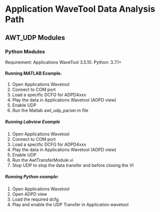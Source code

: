 # Application WaveTool Data Analysis Path

## AWT_UDP Modules

### Python Modules

Requirement: Applications WaveTool 3.5.10.
Python: 3.7.1+

#### Running MATLAB Example. 
1.	Open Applications Wavetool
2.	Connect to COM port
3.	Load a specific DCFG for ADPD4xxx
4.	Play the data in Applications Wavetool (ADPD view)
5.	Enable UDP
6.	Run the Matlab awt_udp_parser.m file

##### Running Labview Example
1.	Open Applications Wavetool
2.	Connect to COM port
3.	Load a specific DCFG for ADPD4xxx
4.	Play the data in Applications Wavetool (ADPD view)
5.	Enable UDP
6.  Run the AwtTransferModule.vi
7.  Stop UDP to stop the data transfer and before closing the VI

##### Running Python example:
1.	Open Applications Wavetool
2. Open ADPD view 
3. Load the required dcfg.
4. Play and enable the UDP Transfer in Application wavetool 

